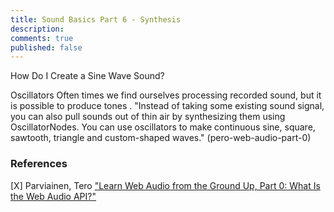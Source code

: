 ```yaml
---
title: Sound Basics Part 6 - Synthesis
description: 
comments: true
published: false
---
```


How Do I Create a Sine Wave Sound?


Oscillators
Often times we find ourselves processing recorded sound, but it is possible to produce tones .
"Instead of taking some existing sound signal, you can also pull sounds out of thin air by synthesizing them using OscillatorNodes.
You can use oscillators to make continuous sine, square, sawtooth, triangle and custom-shaped waves." (pero-web-audio-part-0)


[parviainen-web-audio-part-0]: http://teropa.info/blog/2016/08/19/what-is-the-web-audio-api.html

### References
[<a name="parivianen-web-audio-part-0">X</a>] Parviainen, Tero  ["Learn Web Audio from the Ground Up, Part 0: What Is the Web Audio API?"][parviainen-web-audio-part-0]
